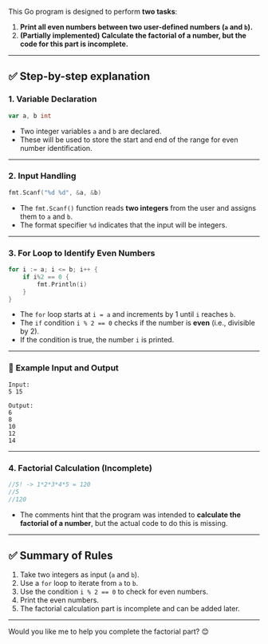 This Go program is designed to perform **two tasks**:

1. **Print all even numbers between two user-defined numbers (`a` and `b`).**
2. **(Partially implemented) Calculate the factorial of a number, but the code for this part is incomplete.**

---

## ✅ **Step-by-step explanation**

### 1. **Variable Declaration**
```go
var a, b int
```
- Two integer variables `a` and `b` are declared.
- These will be used to store the start and end of the range for even number identification.

---

### 2. **Input Handling**
```go
fmt.Scanf("%d %d", &a, &b)
```
- The `fmt.Scanf()` function reads **two integers** from the user and assigns them to `a` and `b`.
- The format specifier `%d` indicates that the input will be integers.

---

### 3. **For Loop to Identify Even Numbers**
```go
for i := a; i <= b; i++ {
	if i%2 == 0 {
		fmt.Println(i)
	}
}
```
- The `for` loop starts at `i = a` and increments by 1 until `i` reaches `b`.
- The `if` condition `i % 2 == 0` checks if the number is **even** (i.e., divisible by 2).
- If the condition is true, the number `i` is printed.

---

### 🎯 **Example Input and Output**
```
Input:
5 15

Output:
6
8
10
12
14
```

---

### 4. **Factorial Calculation (Incomplete)**
```go
//5! -> 1*2*3*4*5 = 120
//5
//120
```
- The comments hint that the program was intended to **calculate the factorial of a number**, but the actual code to do this is missing.

---

## ✅ **Summary of Rules**
1. Take two integers as input (`a` and `b`).
2. Use a `for` loop to iterate from `a` to `b`.
3. Use the condition `i % 2 == 0` to check for even numbers.
4. Print the even numbers.
5. The factorial calculation part is incomplete and can be added later.

---

Would you like me to help you complete the factorial part? 😊